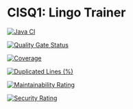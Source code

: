 # CISQ1: Lingo Trainer

[![Java CI](https://github.com/fons-000/cisq1-lingo/actions/workflows/build.yml/badge.svg)](https://github.com/fons-000/cisq1-lingo/actions/workflows/build.yml)

[![Quality Gate Status](https://sonarcloud.io/api/project_badges/measure?project=fons-000_cisq1-lingo&metric=alert_status)](https://sonarcloud.io/dashboard?id=fons-000_cisq1-lingo)

[![Coverage](https://sonarcloud.io/api/project_badges/measure?project=fons-000_cisq1-lingo&metric=coverage)](https://sonarcloud.io/dashboard?id=fons-000_cisq1-lingo)

[![Duplicated Lines (%)](https://sonarcloud.io/api/project_badges/measure?project=fons-000_cisq1-lingo&metric=duplicated_lines_density)](https://sonarcloud.io/dashboard?id=fons-000_cisq1-lingo)

[![Maintainability Rating](https://sonarcloud.io/api/project_badges/measure?project=fons-000_cisq1-lingo&metric=sqale_rating)](https://sonarcloud.io/dashboard?id=fons-000_cisq1-lingo)

[![Security Rating](https://sonarcloud.io/api/project_badges/measure?project=fons-000_cisq1-lingo&metric=security_rating)](https://sonarcloud.io/dashboard?id=fons-000_cisq1-lingo)

